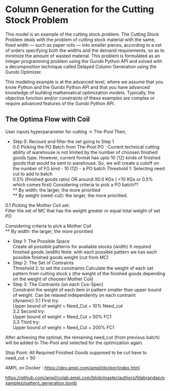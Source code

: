 # Column Generation for the Cutting Stock Problem

This model is an example of the cutting stock problem. The Cutting Stock Problem deals with the problem of cutting 
stock material with the same, fixed width — such as paper rolls — into smaller pieces, according to a set of orders 
specifying both the widths and the demand requirements, so as to minimize the amount of wasted material. 
This problem is formulated as an integer programming problem using the Gurobi Python API and solved with a
decomposition technique called Delayed Column Generation using the Gurobi Optimizer.

This modeling example is at the advanced level, where we assume that you know Python and the Gurobi Python API and 
that you have advanced knowledge of building mathematical optimization models. Typically, the objective function 
and/or constraints of these examples are complex or require advanced features of the Gurobi Python API.

## The Optima Flow with Coil
User inputs hyperparameter for cutting -> The-Pool
Then, 

- Step 0: Recount and filter the set going to Step 1 <br/>
0.0 Picking the PO Batch from The-Pool PO :
Current technical cutting ability of warehouse is not limited by the number of choosen finished goods type.
However, current format has upto 10 (12) kinds of finished goods that would be sent to warehouse.
So, we will create a cutoff on the number of FG kind - 10 (12) - a PO batch
Threshold 1:
Selecting need cut to add to batch <br/>
0.5% (finished goods ratio) OR around  X0.0 KGs ( <10 KGs or 0.5% which comes first)
Considering criteria to pick a PO batch?? <br/>
** By width: the larger, the more prioritied <br/>
** By weight (need-cut): the larger, the more prioritied. 

0.1 Picking the Mother Coil set: <br/>
Filter the set of MC that has the weight greater or equal total weight of set PO

Considering criteria to pick a Mother Coil <br/>
** By width: the larger, the more prioritied

- Step 1: The Possible Space <br/>
Create all possible patterns for available stocks (width) X required finished goods (width)
Note: with each possible pattern we has each possible finished goods weight (cut from MC)
- Step 2: The Set of Contraints <br/>
Threshold 2: to set the constraints
Calculate the weight of each set pattern from cutting stock s (the weight of the finished goods depending on the weight of choosen Mother Coil)
- Step 3: The Contraints  (on each Cus-Spec) <br/>
Constraint the weight of each item in pattern smaller than upper bound of weight. Can be relaxed independently on each contraint <br/> (dynamic)
        3.1 First try: <br/>
        Upper bound of weight = Need_Cut + 10% Need_cut<br/>
        3.2 Second try:<br/>
        Upper bound of weight = Need_Cut + 50% FC1<br/>
        3.3 Third try:<br/>
        Upper bound of weight = Need_Cut + 200% FC1<br/>

After achieving the optimal, the remaining need_cut (from previous batch) will be added to The-Pool and selected for the optimization again.

Stop Point: All Required Finished Goods supposed to be cut have to need_cut < 50


AMPL on Docker : https://dev.ampl.com/ampl/docker/index.html


https://github.com/ampl/colab.ampl.com/blob/master/authors/fdabrandao/examples/pattern_generation.ipynb